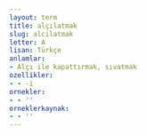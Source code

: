 ```yaml
---
layout: term
title: alçılatmak
slug: alcilatmak
letter: A
lisan: Türkçe
anlamlar:
- Alçı ile kapattırmak, sıvatmak
ozellikler:
- - -i
ornekler:
- - ''
orneklerkaynak:
- - ''
---
```

